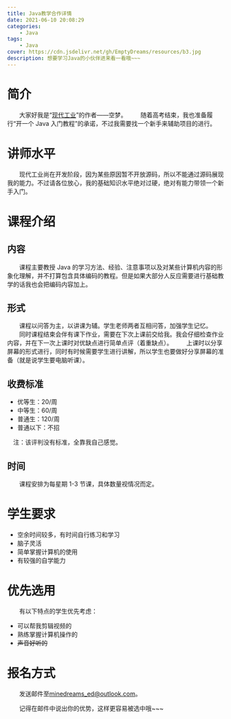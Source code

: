 ```yaml
---
title: Java教学合作详情
date: 2021-06-10 20:08:29
categories:
	- Java
tags:
	- Java
cover: https://cdn.jsdelivr.net/gh/EmptyDreams/resources/b3.jpg
description: 想要学习Java的小伙伴进来看一看哦~~~
---
```


# 简介
&emsp;&emsp;大家好我是“[现代工业](https://afdian.net/@emptydreams)”的作者——空梦。
&emsp;&emsp;随着高考结束，我也准备履行“开一个 Java 入门教程”的承诺，不过我需要找一个新手来辅助项目的进行。

# 讲师水平
&emsp;&emsp;现代工业尚在开发阶段，因为某些原因暂不开放源码，所以不能通过源码展现我的能力。不过请各位放心，我的基础知识水平绝对过硬，绝对有能力带领一个新手入门。

# 课程介绍

## 内容
&emsp;&emsp;课程主要教授 Java 的学习方法、经验、注意事项以及对某些计算机内容的形象化理解，并不打算包含具体编码的教程。但是如果大部分人反应需要进行基础教学的话我也会把编码内容加上。

## 形式
&emsp;&emsp;课程以问答为主，以讲课为辅。学生老师两者互相问答，加强学生记忆。
&emsp;&emsp;同时课程结束会伴有课下作业，需要在下次上课前交给我。我会仔细检查作业内容，并在下一次上课时对优缺点进行简单点评（着重缺点）。
&emsp;&emsp;上课时以分享屏幕的形式进行，同时有时候需要学生进行讲解，所以学生也要做好分享屏幕的准备（就是说学生要电脑听课）。

## 收费标准
<ul>
<li>优等生：20/周
<li>中等生：60/周
<li>普通生：120/周
<li>普通以下：不招
</ul>
&emsp;注：该评判没有标准，全靠我自己感觉。

## 时间
&emsp;&emsp;课程安排为每星期 1-3 节课，具体数量视情况而定。

# 学生要求
<ul>
<li>空余时间较多，有时间自行练习和学习
<li>脑子灵活
<li>简单掌握计算机的使用
<li>有较强的自学能力
</ul>

# 优先选用
&emsp;&emsp;有以下特点的学生优先考虑：
<ul>
<li>可以帮我剪辑视频的
<li>熟练掌握计算机操作的
<li><s>声音好听的</s>
</ul>

# 报名方式
&emsp;&emsp;发送邮件至<minedreams_ed@outlook.com>。

&emsp;&emsp;记得在邮件中说出你的优势，这样更容易被选中哦~~~